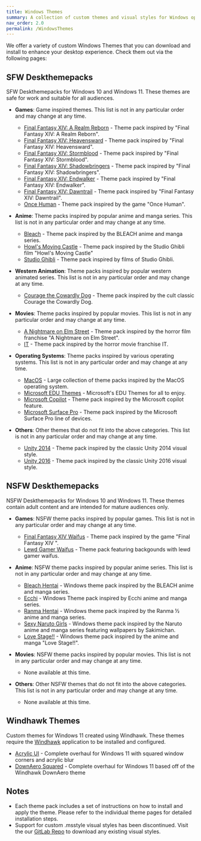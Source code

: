 ```yaml
---
title: Windows Themes
summary: A collection of custom themes and visual styles for Windows operating systems.
nav_order: 2.0
permalink: /WindowsThemes
---
```


We offer a variety of custom Windows Themes that you can download and install to enhance your desktop experience. Check them out via the following pages:

## SFW Deskthemepacks

SFW Deskthemepacks for Windows 10 and Windows 11. These themes are safe for work and suitable for all audiences.

- **Games**: Game inspired themes. This list is not in any particular order and may change at any time.

    - [Final Fantasy XIV: A Realm Reborn](https://the-back-room.info/WindowsThemes/Deskthemepacks/FFXIVARealmReborn) - Theme pack inspired by "Final Fantasy XIV: A Realm Reborn".
    - [Final Fantasy XIV: Heavensward](https://the-back-room.info/WindowsThemes/Deskthemepacks/FFXIVHeavensward) - Theme pack inspired by "Final Fantasy XIV: Heavensward".
    - [Final Fantasy XIV: Stormblood](https://the-back-room.info/WindowsThemes/Deskthemepacks/FFXIVStormblood) - Theme pack inspired by "Final Fantasy XIV: Stormblood".
    - [Final Fantasy XIV: Shadowbringers](https://the-back-room.info/WindowsThemes/Deskthemepacks/FFXIVShadowbringers) - Theme pack inspired by "Final Fantasy XIV: Shadowbringers".
    - [Final Fantasy XIV: Endwalker](https://the-back-room.info/WindowsThemes/Deskthemepacks/FFXIVEW) - Theme pack inspired by "Final Fantasy XIV: Endwalker".
    - [Final Fantasy XIV: Dawntrail](https://the-back-room.info/WindowsThemes/Deskthemepacks/FFXIVDawntrail) - Theme pack inspired by "Final Fantasy XIV: Dawntrail".
    - [Once Human](https://the-back-room.info/WindowsThemes/Deskthemepacks/OnceHuman) - Theme pack inspired by the game "Once Human".

- **Anime**: Theme packs inspired by popular anime and manga series. This list is not in any particular order and may change at any time.
    
    - [Bleach](https://the-back-room.info/WindowsThemes/Deskthemepacks/BLEACH) - Theme pack inspired by the BLEACH anime and manga series.
    - [Howl's Moving Castle](https://the-back-room.info/WindowsThemes/Deskthemepacks/HowlsMovingCastle) - Theme pack inspired by the Studio Ghibli film "Howl's Moving Castle"
    - [Studio Ghibli](https://the-back-room.info/WindowsThemes/Deskthemepacks/StudioGhibli) - Theme pack inspired by films of Studio Ghibli.

- **Western Animation**: Theme packs inspired by popular western animated series. This list is not in any particular order and may change at any time.

    - [Courage the Cowardly Dog](https://the-back-room.info/WindowsThemes/Deskthemepacks/CourageTCD) - Theme pack inspired by the cult classic Courage the Cowardly Dog.

- **Movies**: Theme packs inspired by popular movies. This list is not in any particular order and may change at any time.

    - [A Nightmare on Elm Street](https://the-back-room.info/WindowsThemes/Deskthemepacks/ANightmareOnElmStreet) - Theme pack inspired by the horror film franchise "A Nightmare on Elm Street".
    - [IT](https://the-back-room.info/WindowsThemes/Deskthemepacks/IT) - Theme pack inspired by the horror movie franchise IT.

- **Operating Systems**: Theme packs inspired by various operating systems. This list is not in any particular order and may change at any time.

    - [MacOS](https://the-back-room.info/WindowsThemes/Deskthemepacks/MacOS) - Large collection of theme packs inspired by the MacOS operating system.
    - [Microsoft EDU Themes](https://the-back-room.info/WindowsThemes/Deskthemepacks/MicrosoftEDUThemes) - Microsoft's EDU Themes for all to enjoy.
    - [Microsoft Copilot](https://the-back-room.info/WindowsThemes/Deskthemepacks/MicrosoftCopilot) - Theme pack inspired by the Microsoft copilot feature.
    - [Microsoft Surface Pro](https://the-back-room.info/WindowsThemes/Deskthemepacks/MicrosoftSurfacePro) - Theme pack inspired by the Microsoft Surface Pro line of devices.

- **Others**: Other themes that do not fit into the above categories. This list is not in any particular order and may change at any time.

    - [Unity 2014](https://the-back-room.info/WindowsThemes/Deskthemepacks/Unity2014) - Theme pack inspired by the classic Unity 2014 visual style.
    - [Unity 2016](https://the-back-room.info/WindowsThemes/Deskthemepacks/Unity2016) - Theme pack inspired by the classic Unity 2016 visual style.


## NSFW Deskthemepacks

NSFW Deskthemepacks for Windows 10 and Windows 11. These themes contain adult content and are intended for mature audiences only.

- **Games**: NSFW theme packs inspired by popular games. This list is not in any particular order and may change at any time.

    - [Final Fantasy XIV Waifus](https://the-back-room.info/WindowsThemes/Deskthemepacks/FinalFantasyXIVWaifus) - Theme pack inspired by the game "Final Fantasy XIV ".
    - [Lewd Gamer Waifus](https://the-back-room.info/WindowsThemes/Deskthemepacks/LewdGamerWaifus) - Theme pack featuring backgounds with lewd gamer waifus.

- **Anime**: NSFW theme packs inspired by popular anime series. This list is not in any particular order and may change at any time.

    - [Bleach Hentai](https://the-back-room.info/WindowsThemes/Deskthemepacks/BLEACHHentai) - Windows theme pack inspired by the BLEACH anime and manga series.
    - [Ecchi](https://the-back-room.info/WindowsThemes/Deskthemepacks/Ecchi) - Windows Theme pack inspired by Ecchi anime and manga series.
    - [Ranma Hentai](https://the-back-room.info/WindowsThemes/Deskthemepacks/RanmaHentai) - Windows theme pack inspired by the Ranma ½ anime and manga series.
    - [Sexy Naruto Girls](https://the-back-room.info/WindowsThemes/Deskthemepacks/SexyNarutoGirls) - Windows theme pack inspired by the Naruto anime and manga series featuring wallpapers by Sakimichan.
    - [Love Stage!!](https://the-back-room.info/WindowsThemes/Deskthemepacks/LoveStage) - Windows theme pack inspired by the anime and manga "Love Stage!!".

- **Movies**: NSFW theme packs inspired by popular movies. This list is not in any particular order and may change at any time.

    - None available at this time.

- **Others**: Other NSFW themes that do not fit into the above categories. This list is not in any particular order and may change at any time.

    - None available at this time.

## Windhawk Themes

Custom themes for Windows 11 created using Windhawk. These themes require the [Windhawk](https://windhawk.net) application to be installed and configured.

- [Acrylic UI](https://the-back-room.info/WindowsThemes/WindhawkThemes/AcrylicUI) - Complete overhaul for Windows 11 with squared window corners and acrylic blur
- [DownAero Squared](https://the-back-room.info/WindowsThemes/WindhawkThemes/DownAeroSquared) - Complete overhaul for Windows 11 based off of the Windhawk DownAero theme

## Notes

- Each theme pack includes a set of instructions on how to install and apply the theme. Please refer to the individual theme pages for detailed installation steps.
- Support for custom .msstyle visual styles has been discontinued. Visit the our [GitLab Repo](https://gitlab.com/the-back-room/) to download any existing visual styles.